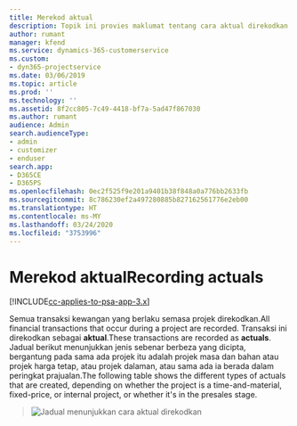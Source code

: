 ```yaml
---
title: Merekod aktual
description: Topik ini provies maklumat tentang cara aktual direkodkan.
author: rumant
manager: kfend
ms.service: dynamics-365-customerservice
ms.custom:
- dyn365-projectservice
ms.date: 03/06/2019
ms.topic: article
ms.prod: ''
ms.technology: ''
ms.assetid: 8f2cc805-7c49-4418-bf7a-5ad47f867030
ms.author: rumant
audience: Admin
search.audienceType:
- admin
- customizer
- enduser
search.app:
- D365CE
- D365PS
ms.openlocfilehash: 0ec2f525f9e201a9401b38f848a0a776bb2633fb
ms.sourcegitcommit: 8c786230ef2a497280885b827162561776e2eb00
ms.translationtype: HT
ms.contentlocale: ms-MY
ms.lasthandoff: 03/24/2020
ms.locfileid: "3753996"
---
```

# <a name="recording-actuals"></a><span data-ttu-id="26f56-103">Merekod aktual</span><span class="sxs-lookup"><span data-stu-id="26f56-103">Recording actuals</span></span> 

[!INCLUDE[cc-applies-to-psa-app-3.x](../includes/cc-applies-to-psa-app-3x.md)]

<span data-ttu-id="26f56-104">Semua transaksi kewangan yang berlaku semasa projek direkodkan.</span><span class="sxs-lookup"><span data-stu-id="26f56-104">All financial transactions that occur during a project are recorded.</span></span> <span data-ttu-id="26f56-105">Transaksi ini direkodkan sebagai **aktual**.</span><span class="sxs-lookup"><span data-stu-id="26f56-105">These transactions are recorded as **actuals**.</span></span> <span data-ttu-id="26f56-106">Jadual berikut menunjukkan jenis sebenar berbeza yang dicipta, bergantung pada sama ada projek itu adalah projek masa dan bahan atau projek harga tetap, atau projek dalaman, atau sama ada ia berada dalam peringkat prajualan.</span><span class="sxs-lookup"><span data-stu-id="26f56-106">The following table shows the different types of actuals that are created, depending on whether the project is a time-and-material, fixed-price, or internal project, or whether it's in the presales stage.</span></span>

> ![Jadual menunjukkan cara aktual direkodkan](media/advanced-table2.png)
